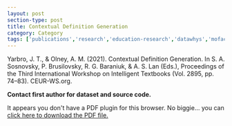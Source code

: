 ```yaml
---
layout: post
section-type: post
title: Contextual Definition Generation
category: Category
tags: ['publications','research','education-research','datawhys','mofacts','ldi','braintrust','conference-regular','discourse', 'nlp']
---
```


Yarbro, J. T., & Olney, A. M. (2021). Contextual Definition Generation. In S. A. Sosnovsky, P. Brusilovsky, R. G. Baraniuk, & A. S. Lan (Eds.), Proceedings of the Third International Workshop on Intelligent Textbooks (Vol. 2895, pp. 74–83). CEUR-WS.org.

**Contact first author for dataset and source code.**

<object data="https://blogs.memphis.edu/aolney/files/2021/06/Yarbro2021-itextbooks-definitions.pdf" type="application/pdf" width="100%" height="600px">
 
  <p>It appears you don't have a PDF plugin for this browser.
  No biggie... you can <a href="https://blogs.memphis.edu/aolney/files/2021/06/Yarbro2021-itextbooks-definitions.pdf">click here to
  download the PDF file.</a></p>
  
</object>
